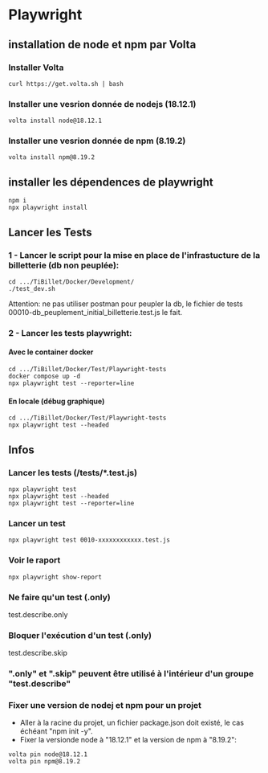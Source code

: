 # Playwright

## installation de node et npm par Volta
### Installer Volta
```
curl https://get.volta.sh | bash
```

### Installer une vesrion donnée de nodejs (18.12.1)
```
volta install node@18.12.1
```

### Installer une vesrion donnée de npm (8.19.2)
```
volta install npm@8.19.2
```

## installer les dépendences de playwright
```
npm i
npx playwright install
```

## Lancer les Tests
### 1 - Lancer le script pour la mise en place de l'infrastucture de la billetterie (db non peuplée):  
```
cd .../TiBillet/Docker/Development/
./test_dev.sh
```
Attention: ne pas utiliser postman pour peupler la db, le fichier de tests 00010-db_peuplement_initial_billetterie.test.js
le fait.

### 2 - Lancer les tests playwright:
#### Avec le container docker
```
cd .../TiBillet/Docker/Test/Playwright-tests
docker compose up -d
npx playwright test --reporter=line
```

#### En locale (débug graphique)
```
cd .../TiBillet/Docker/Test/Playwright-tests
npx playwright test --headed
```

## Infos

### Lancer les tests (/tests/*.test.js)
```
npx playwright test
npx playwright test --headed
npx playwright test --reporter=line
```

### Lancer un test
```
npx playwright test 0010-xxxxxxxxxxxx.test.js
```

### Voir le raport
```
npx playwright show-report
```

### Ne faire qu'un test (.only)
test.describe.only

### Bloquer l'exécution d'un test (.only)
test.describe.skip

### ".only" et ".skip" peuvent être utilisé à l'intérieur d'un groupe "test.describe"

### Fixer une version de nodej et npm pour un projet
- Aller à la racine du projet, un fichier package.json doit existé, le cas échéant "npm init -y".   
- Fixer la versionde node à "18.12.1" et la version de npm à "8.19.2":
```
volta pin node@18.12.1
volta pin npm@8.19.2
```
